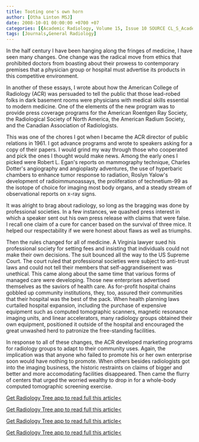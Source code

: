 ```yaml
---
title: Tooting one's own horn
author: [Otha Linton MSJ]
date: 2008-10-01 00:00:00 +0700 +07
categories: [{Academic Radiology, Volume 15, Issue 10 SOURCE CL_S_AcademicRadiologyVolume15Issue10 1}]
tags: [Journals,General Radiology]
---
```

In the half century I have been hanging along the fringes of medicine, I have seen many changes. One change was the radical move from ethics that prohibited doctors from boasting about their prowess to contemporary premises that a physician group or hospital must advertise its products in this competitive environment.

In another of these essays, I wrote about how the American College of Radiology (ACR) was persuaded to tell the public that those lead-robed folks in dark basement rooms were physicians with medical skills essential to modern medicine. One of the elements of the new program was to provide press coverage programs for the American Roentgen Ray Society, the Radiological Society of North America, the American Radium Society, and the Canadian Association of Radiologists.

This was one of the chores I got when I became the ACR director of public relations in 1961. I got advance programs and wrote to speakers asking for a copy of their papers. I would grind my way through those who cooperated and pick the ones I thought would make news. Among the early ones I picked were Robert L. Egan's reports on mammography technique, Charles Dotter's angiography and angioplasty adventures, the use of hyperbaric chambers to enhance tumor response to radiation, Roslyn Yalow's development of radioimmunoassays, the proliferation of technetium-99 as the isotope of choice for imaging most body organs, and a steady stream of observational reports on x-ray signs.

It was alright to brag about radiology, so long as the bragging was done by professional societies. In a few instances, we quashed press interest in which a speaker sent out his own press release with claims that were false. I recall one claim of a cure for cancer based on the survival of three mice. It helped our respectability if we were honest about flaws as well as triumphs.

Then the rules changed for all of medicine. A Virginia lawyer sued his professional society for setting fees and insisting that individuals could not make their own decisions. The suit bounced all the way to the US Supreme Court. The court ruled that professional societies were subject to anti-trust laws and could not tell their members that self-aggrandisement was unethical. This came along about the same time that various forms of managed care were developing. Those new enterprises advertised themselves as the saviors of health care. As for-profit hospital chains gobbled up community institutions, they, too, assured their communities that their hospital was the best of the pack. When health planning laws curtailed hospital expansion, including the purchase of expensive equipment such as computed tomographic scanners, magnetic resonance imaging units, and linear accelerators, many radiology groups obtained their own equipment, positioned it outside of the hospital and encouraged the great unwashed herd to patronize the free-standing facilities.

In response to all of these changes, the ACR developed marketing programs for radiology groups to adapt to their community uses. Again, the implication was that anyone who failed to promote his or her own enterprise soon would have nothing to promote. When others besides radiologists got into the imaging business, the historic restraints on claims of bigger and better and more accomodating facilities disappeared. Then came the flurry of centers that urged the worried wealthy to drop in for a whole-body computed tomographic screening exercise.

[Get Radiology Tree app to read full this article<](https://clinicalpub.com/app)

[Get Radiology Tree app to read full this article<](https://clinicalpub.com/app)

[Get Radiology Tree app to read full this article<](https://clinicalpub.com/app)

[Get Radiology Tree app to read full this article<](https://clinicalpub.com/app)